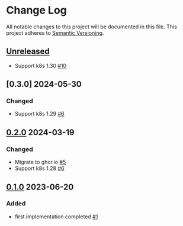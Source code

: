 # Change Log

All notable changes to this project will be documented in this file.
This project adheres to [Semantic Versioning](http://semver.org/).

## [Unreleased]

- Support k8s 1.30 [#10](https://github.com/cybozu-go/zombie-detector/pull/10)

## [0.3.0] 2024-05-30

### Changed

- Support k8s 1.29 [#6](https://github.com/cybozu-go/zombie-detector/pull/8)

## [0.2.0] 2024-03-19

### Changed

- Migrate to ghcr.io [#5](https://github.com/cybozu-go/zombie-detector/pull/5)
- Support k8s 1.28 [#6](https://github.com/cybozu-go/zombie-detector/pull/6)

## [0.1.0] 2023-06-20

### Added

- first implementation completed [#1](https://github.com/cybozu-go/zombie-detector/pull/1)

[Unreleased]: https://github.com/cybozu-go/zombie-detector/compare/v0.3.0...HEAD
[0.2.0]: https://github.com/cybozu-go/zombie-detector/compare/v0.2.0...v0.3.0
[0.2.0]: https://github.com/cybozu-go/zombie-detector/compare/v0.1.0...v0.2.0
[0.1.0]: https://github.com/cybozu-go/zombie-detector/compare/6d8c07c2507ed029b844e371de8faad79ad18ab9...v0.1.0
